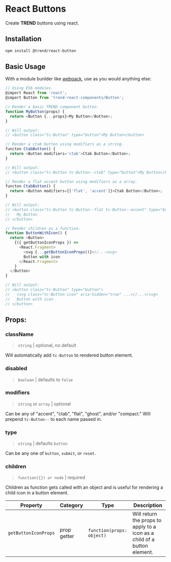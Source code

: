 # React Buttons

Create **TREND** buttons using react.

## Installation

```bash
npm install @trend/react-button
```

## Basic Usage

With a module bunlder like [webpack](https://webpack.js.org/), use as you would anything else:

```javascript
// Using ES6 modules.
@import React from 'react';
@import Button from 'trend-react-components/Button';

// Render a basic TREND component button.
function MyButton(props) {
  return <Button {...props}>My Button</Button>;
}

// Will output:
// <button class="tc-Button" type="button">My Button</button>

// Render a ctab button using modifiers as a string.
functon CtabButton() {
  return <Button modifiers='ctab'>Ctab Button</Button>;
}

// Will output:
// <button class="tc-Button tc-Button--ctab" type="button">My Button</button>

// Render a flat accent button using modifiers as a array.
functon CtabButton() {
  return <Button modifiers={['flat', 'accent']}>Ctab Button</Button>;
}

// Will output:
// <button class="tc-Button tc-Button--flat tc-Button--accent" type="button">
//   My Button
// </button>

// Render children as a function.
function ButtonWithIcon() {
  return <Button>
    {({ getButtonIconProps }) =>
      <React.Fragment>
        <svg {...getButtonIconProps()}>//...<svg>
        Button with icon
      </React.Fragment>
    }
  </Button>
}

// Will output:
// <button class="tc-Button" type="button">
//   <svg class="tc-Button-icon" aria-hidden="true" ...>//...</svg>
//   Button with icon
// </button>
```

## Props:

### className

> `string` | optional, no default

Will automatically add `tc-Button` to rendered button element.

### disabled

> `boolean` | defaults to `false`

### modifiers

> `string` or `array` | optional

Can be any of "accent", "ctab", "flat", "ghost", and/or "compact."  Will prepend `tc-Button--` to each name passed in.

### type

> `string` | defaults `button`

Can be any one of `button`, `submit`, or `reset`.

### children

> `function({}) or node` | required

Children as function gets called with an object and is useful for rendering a child icon in a button element.


Property | Category | Type | Description
--- | --- | --- | ---
`getButtonIconProps` | prop getter | `function(props: object)` | Will return the props to apply to a icon as a child of a button element.
